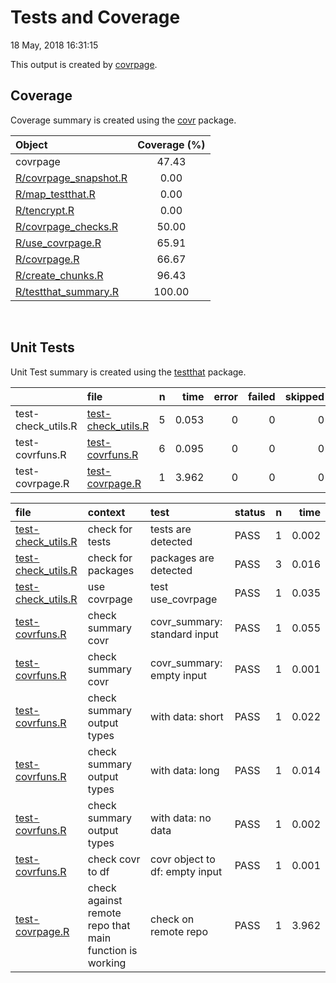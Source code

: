 Tests and Coverage
================
18 May, 2018 16:31:15

This output is created by
[covrpage](https://github.com/yonicd/covrpage).

## Coverage

Coverage summary is created using the
[covr](https://github.com/r-lib/covr) package.

| Object                                             | Coverage (%) |
| :------------------------------------------------- | :----------: |
| covrpage                                           |    47.43     |
| [R/covrpage\_snapshot.R](../R/covrpage_snapshot.R) |     0.00     |
| [R/map\_testthat.R](../R/map_testthat.R)           |     0.00     |
| [R/tencrypt.R](../R/tencrypt.R)                    |     0.00     |
| [R/covrpage\_checks.R](../R/covrpage_checks.R)     |    50.00     |
| [R/use\_covrpage.R](../R/use_covrpage.R)           |    65.91     |
| [R/covrpage.R](../R/covrpage.R)                    |    66.67     |
| [R/create\_chunks.R](../R/create_chunks.R)         |    96.43     |
| [R/testthat\_summary.R](../R/testthat_summary.R)   |    100.00    |

<br>

## Unit Tests

Unit Test summary is created using the
[testthat](https://github.com/r-lib/testthat)
package.

|                     | file                                               | n |  time | error | failed | skipped | warning |
| ------------------- | :------------------------------------------------- | -: | ----: | ----: | -----: | ------: | ------: |
| test-check\_utils.R | [test-check\_utils.R](testthat/test-check_utils.R) | 5 | 0.053 |     0 |      0 |       0 |       0 |
| test-covrfuns.R     | [test-covrfuns.R](testthat/test-covrfuns.R)        | 6 | 0.095 |     0 |      0 |       0 |       0 |
| test-covrpage.R     | [test-covrpage.R](testthat/test-covrpage.R)        | 1 | 3.962 |     0 |      0 |       0 |       0 |

| file                                                   | context                                                 | test                           | status | n |  time |
| :----------------------------------------------------- | :------------------------------------------------------ | :----------------------------- | :----- | -: | ----: |
| [test-check\_utils.R](testthat/test-check_utils.R#L4)  | check for tests                                         | tests are detected             | PASS   | 1 | 0.002 |
| [test-check\_utils.R](testthat/test-check_utils.R#L12) | check for packages                                      | packages are detected          | PASS   | 3 | 0.016 |
| [test-check\_utils.R](testthat/test-check_utils.R#L21) | use covrpage                                            | test use\_covrpage             | PASS   | 1 | 0.035 |
| [test-covrfuns.R](testthat/test-covrfuns.R#L5)         | check summary covr                                      | covr\_summary: standard input  | PASS   | 1 | 0.055 |
| [test-covrfuns.R](testthat/test-covrfuns.R#L9)         | check summary covr                                      | covr\_summary: empty input     | PASS   | 1 | 0.001 |
| [test-covrfuns.R](testthat/test-covrfuns.R#L18)        | check summary output types                              | with data: short               | PASS   | 1 | 0.022 |
| [test-covrfuns.R](testthat/test-covrfuns.R#L22)        | check summary output types                              | with data: long                | PASS   | 1 | 0.014 |
| [test-covrfuns.R](testthat/test-covrfuns.R#L26)        | check summary output types                              | with data: no data             | PASS   | 1 | 0.002 |
| [test-covrfuns.R](testthat/test-covrfuns.R#L36)        | check covr to df                                        | covr object to df: empty input | PASS   | 1 | 0.001 |
| [test-covrpage.R](testthat/test-covrpage.R#L19)        | check against remote repo that main function is working | check on remote repo           | PASS   | 1 | 3.962 |
